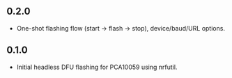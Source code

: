 <!-- https://developers.home-assistant.io/docs/add-ons/presentation#keeping-a-changelog -->
## 0.2.0
- One-shot flashing flow (start → flash → stop), device/baud/URL options.

## 0.1.0
- Initial headless DFU flashing for PCA10059 using nrfutil.

